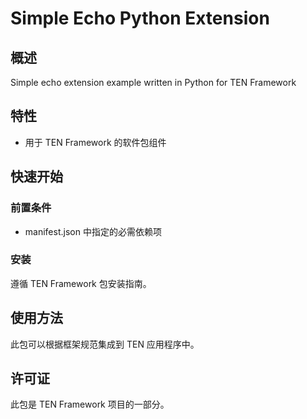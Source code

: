 # Simple Echo Python Extension

## 概述

Simple echo extension example written in Python for TEN Framework

## 特性

- 用于 TEN Framework 的软件包组件

## 快速开始

### 前置条件

- manifest.json 中指定的必需依赖项

### 安装

遵循 TEN Framework 包安装指南。

## 使用方法

此包可以根据框架规范集成到 TEN 应用程序中。

## 许可证

此包是 TEN Framework 项目的一部分。
